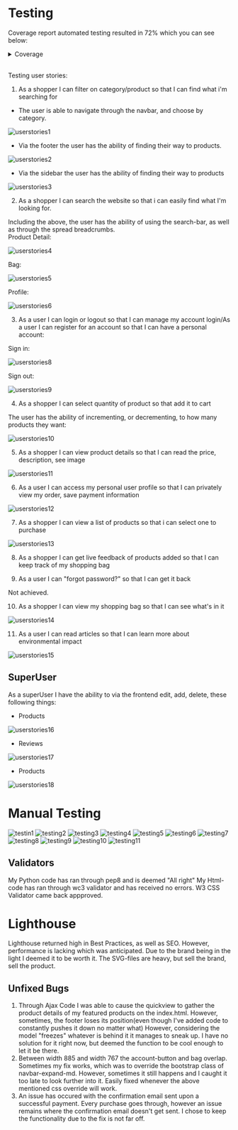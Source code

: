 # Testing

Coverage report automated testing resulted in 72% which you can see below:

<details><summary>Coverage</summary>

![coverage](/readme-files/readme/coverage-report-readme.png)

</details>
<br>

Testing user stories:

1. As a shopper I can filter on category/product so that I can find what i'm searching for

- The user is able to navigate through the navbar, and choose by category.
  <br>

![userstories1](/readme-files/readme/user-stories-navigation.png)

- Via the footer the user has the ability of finding their way to products.
  <br>

![userstories2](/readme-files/readme/user-stories-navigation2.png)

- Via the sidebar the user has the ability of finding their way to products
  <br>

![userstories3](/readme-files/readme/user-stories-navigation3.png)

2. As a shopper I can search the website so that i can easily find what I'm looking for.

Including the above, the user has the ability of using the search-bar, as well as through the spread breadcrumbs.
<br>
Product Detail:

![userstories4](/readme-files/readme/user-stories-navigation4.png)

Bag:
<br>

![userstories5](/readme-files/readme/user-stories-navigation-5.png)

Profile:
<br>

![userstories6](/readme-files/readme/user-stories-navigation-6.png)

3. As a user I can login or logout so that I can manage my account login/As a user I can register for an account so that I can have a personal account:

Sign in:
<br>

![userstories8](/readme-files/readme/signed-in-readme.png)

Sign out:
<br>

![userstories9](/readme-files/readme/signed-out-readme.png)

4. As a shopper I can select quantity of product so that add it to cart

The user has the ability of incrementing, or decrementing, to how many products they want:

![userstories10](/readme-files/readme/amount-readme.png)

5. As a shopper I can view product details so that I can read the price, description, see image

![userstories11](/readme-files/readme/user-stories-details-readme.png)

6. As a user I can access my personal user profile so that I can privately view my order, save payment information

![userstories12](/readme-files/readme/profile-readme.png)

7. As a shopper I can view a list of products so that i can select one to purchase

![userstories13](/readme-files/readme/products-mobile-readme.png)

8. As a shopper I can get live feedback of products added so that I can keep track of my shopping bag

9. As a user I can "forgot password?" so that I can get it back

Not achieved.

10. As a shopper I can view my shopping bag so that I can see what's in it

![userstories14](/readme-files/readme/userstories-bag-readme.png)

11. As a user I can read articles so that I can learn more about environmental impact

![userstories15](/readme-files/readme/view-articles-readme.png)

## SuperUser

As a superUser I have the ability to via the frontend edit, add, delete, these following things:

- Products

![userstories16](/readme-files/readme/superuser-articles-readme.png)

- Reviews

![userstories17](/readme-files/readme/superuser-reviews-readme.png)

- Products

![userstories18](/readme-files/readme/superuser-products-readme.png)

# Manual Testing

![testin1](/readme-files/readme/testing-bag-readme.png)
![testing2](/readme-files/readme/testing-checkout-readme.png)
![testing3](/readme-files/readme/testing-checkout-success-readme.png)
![testing4](/readme-files/readme/testing-bag-readme.png)
![testing5](/readme-files/readme/testing-checkout-readme.png)
![testing6](/readme-files/readme/testing-contact-readme.png)
![testing7](/readme-files/readme/testing-footer-navbar.png)
![testing8](/readme-files/readme/testing-home-readme.png)
![testing9](/readme-files/readme/testing-products-readme.png)
![testing10](/readme-files/readme/testing-profile-readme.png)
![testing11](/readme-files/readme/testing-superuser-readme.png)

## Validators

My Python code has ran through pep8 and is deemed "All right"
My Html-code has ran through wc3 validator and has received no errors.
W3 CSS Validator came back appproved.

# Lighthouse

Lighthouse returned high in Best Practices, as well as SEO. However, performance is lacking which was anticipated. Due to the brand being in the light I deemed it to be worth it. The SVG-files are heavy, but sell the brand, sell the product.

## Unfixed Bugs

1. Through Ajax Code I was able to cause the quickview to gather the product details of my featured products on the index.html. However, sometimes, the footer loses its position(even though I've added code to constantly pushes it down no matter what) However, considering the model "freezes" whatever is behind it it manages to sneak up. I have no solution for it right now, but deemed the function to be cool enough to let it be there.
2. Between width 885 and width 767 the account-button and bag overlap. Sometimes my fix works, which was to override the bootstrap class of navbar-expand-md. However, sometimes it still happens and I caught it too late to look further into it. Easily fixed whenever the above mentioned css override will work.
3. An issue has occured with the confirmation email sent upon a successful payment. Every purchase goes through, however an issue remains where the confirmation email doesn't get sent. I chose to keep the functionality due to the fix is not far off.
